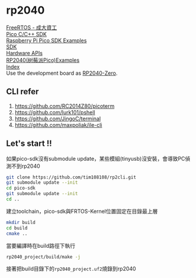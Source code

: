 # rp2040
[FreeRTOS - 成大資工](https://wiki.csie.ncku.edu.tw/embedded/freertos)  
[Pico C/C++ SDK](https://www.waveshare.net/w/upload/5/5f/Pico_c_sdk.pdf)  
[Raspberry Pi Pico SDK Examples](https://github.com/raspberrypi/pico-examples)  
[SDK](https://datasheets.raspberrypi.com/pico/raspberry-pi-pico-c-sdk.pdf)  
[Hardware APIs](https://www.raspberrypi.com/documentation/pico-sdk/hardware.html)  
[RP2040(树莓派Pico)Examples](https://www.taterli.com/7504/)  
[Index](https://ece4760.github.io/)  
Use the development board as [RP2040-Zero](https://www.waveshare.net/wiki/RP2040-Zero).  
## CLI refer
1. https://github.com/RC2014Z80/picoterm
2. https://github.com/lurk101/pshell
3. https://github.com/JingoC/terminal
4. https://github.com/maxpoliak/ile-cli

## Let's start !!  
如果pico-sdk沒有submodule update，某些模組(tinyusb)沒安裝，會導致PC偵測不到rp2040  
```bash
git clone https://github.com/tim108108/rp2cli.git
git submodule update --init 
cd pico-sdk
git submodule update --init
cd ..
```
建立toolchain，pico-sdk與FRTOS-Kernel位置固定在目錄最上層  
```bash
mkdir build
cd build
cmake ..
```
當要編譯時在build路徑下執行
```bash
rp2040_project/build/make -j
```
接著把build目錄下的`rp2040_project.uf2`燒錄到rp2040